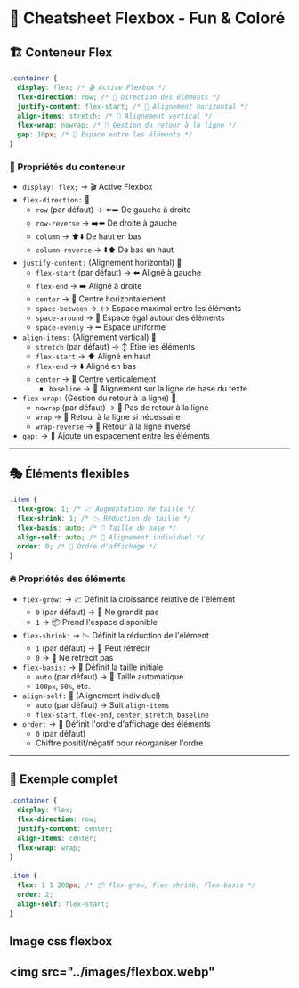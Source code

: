 # 🎨 Cheatsheet Flexbox - Fun & Coloré

## 🏗️ Conteneur Flex

```css
.container {
  display: flex; /* 🎬 Active Flexbox */
  flex-direction: row; /* 🔄 Direction des éléments */
  justify-content: flex-start; /* 📏 Alignement horizontal */
  align-items: stretch; /* 📐 Alignement vertical */
  flex-wrap: nowrap; /* 🔀 Gestion du retour à la ligne */
  gap: 10px; /* 📏 Espace entre les éléments */
}
```
### 🌟 Propriétés du conteneur

- `display: flex;` → 🎬 Active Flexbox
- `flex-direction:` 🔄
  - `row` (par défaut) → ⬅️➡️ De gauche à droite
  - `row-reverse` → ➡️⬅️ De droite à gauche
  - `column` → ⬆️⬇️ De haut en bas
  - `column-reverse` → ⬇️⬆️ De bas en haut
- `justify-content:` (Alignement horizontal) 📏
  - `flex-start` (par défaut) → ⬅️ Aligné à gauche
  - `flex-end` → ➡️ Aligné à droite
  - `center` → 🎯 Centre horizontalement
  - `space-between` → ↔️ Espace maximal entre les éléments
  - `space-around` → 🔄 Espace égal autour des éléments
  - `space-evenly` → ➖ Espace uniforme
- `align-items:` (Alignement vertical) 📐
  - `stretch` (par défaut) → ↕️ Étire les éléments
  - `flex-start` → ⬆️ Aligné en haut
  - `flex-end` → ⬇️ Aligné en bas
  - `center` → 🎯 Centre verticalement
    - `baseline` → 📏 Alignement sur la ligne de base du texte
- `flex-wrap:` (Gestion du retour à la ligne) 🔀
  - `nowrap` (par défaut) → 🚫 Pas de retour à la ligne
  - `wrap` → 🔄 Retour à la ligne si nécessaire
  - `wrap-reverse` → 🔁 Retour à la ligne inversé
- `gap:` → 📏 Ajoute un espacement entre les éléments

---

## 🎭 Éléments flexibles

```css
.item {
  flex-grow: 1; /* 📈 Augmentation de taille */
  flex-shrink: 1; /* 📉 Réduction de taille */
  flex-basis: auto; /* 📏 Taille de base */
  align-self: auto; /* 🎯 Alignement individuel */
  order: 0; /* 🔢 Ordre d'affichage */
}
```

### 🔥 Propriétés des éléments

- `flex-grow:` → 📈 Définit la croissance relative de l'élément
  - `0` (par défaut) → 🚫 Ne grandit pas
  - `1` → 📦 Prend l'espace disponible
- `flex-shrink:` → 📉 Définit la réduction de l'élément
  - `1` (par défaut) → 📏 Peut rétrécir
  - `0` → 🚫 Ne rétrécit pas
- `flex-basis:` → 📏 Définit la taille initiale
  - `auto` (par défaut) → 🔄 Taille automatique
  - `100px`, `50%`, etc.
- `align-self:` 🎯 (Alignement individuel)
  - `auto` (par défaut) → Suit `align-items`
  - `flex-start`, `flex-end`, `center`, `stretch`, `baseline`
- `order:` → 🔢 Définit l'ordre d'affichage des éléments
  - `0` (par défaut)
  - Chiffre positif/négatif pour réorganiser l'ordre

---

## 🎨 Exemple complet

```css
.container {
  display: flex;
  flex-direction: row;
  justify-content: center;
  align-items: center;
  flex-wrap: wrap;
}

.item {
  flex: 1 1 200px; /* 📦 flex-grow, flex-shrink, flex-basis */
  order: 2;
  align-self: flex-start;
}
```
## Image css flexbox  
<img src="../images/flexbox.webp"
---